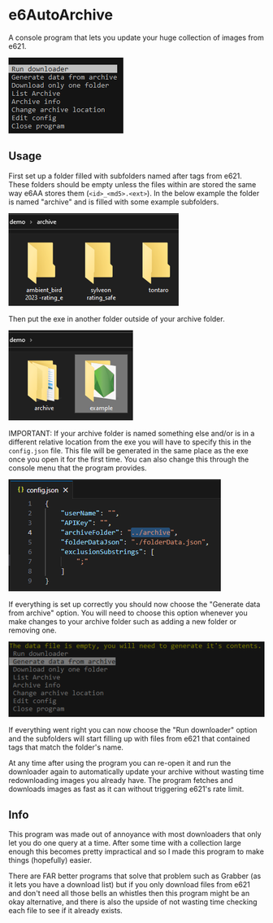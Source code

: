# e6AutoArchive

A console program that lets you update your huge collection of images from e621.

![Screenshot](images/Capture2.png)


## Usage

First set up a folder filled with subfolders named after tags from e621. These folders should be empty unless the files within are stored the same way e6AA stores them (`<id>_<md5>.<ext>`). In the below example the folder is named "archive" and is filled with some example subfolders.

![Screenshot](images/Pasted%20image%2020230530171713.png)


Then put the exe in another folder outside of your archive folder.

![Screenshot](images/Pasted%20image%2020230530172105.png)

IMPORTANT: If your archive folder is named something else and/or is in a different relative location from the exe you will have to specify this in the `config.json` file. This file will be generated in the same place as the exe once you open it for the first time. You can also change this through the console menu that the program provides.

![Screenshot](images/Pasted%20image%2020230530172800.png)


If everything is set up correctly you should now choose the "Generate data from archive" option. You will need to choose this option whenever you make changes to your archive folder such as adding a new folder or removing one.

![Screenshot](images/Capture1.png)


If everything went right you can now choose the "Run downloader" option and the subfolders will start filling up with files from e621 that contained tags that match the folder's name.

At any time after using the program you can re-open it and run the downloader again to automatically update your archive without wasting time redownloading images you already have.
The program fetches and downloads images as fast as it can without triggering e621's rate limit.


## Info

This program was made out of annoyance with most downloaders that only let you do one query at a time. After some time with a collection large enough this becomes pretty impractical and so I made this program to make things (hopefully) easier.

There are FAR better programs that solve that problem such as Grabber (as it lets you have a download list) but if you only download files from e621 and don't need all those bells an whistles then this program might be an okay alternative, and there is also the upside of not wasting time checking each file to see if it already exists.